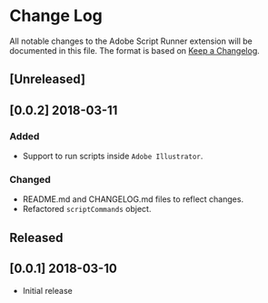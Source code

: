 # Change Log
All notable changes to the Adobe Script Runner extension will be documented in this file. The format is based on [Keep a Changelog](http://keepachangelog.com/en/1.0.0/).


## [Unreleased]

## [0.0.2] 2018-03-11
### Added
- Support to run scripts inside `Adobe Illustrator`.

### Changed
- README.md and CHANGELOG.md files to reflect changes.
- Refactored `scriptCommands` object.


## Released

## [0.0.1] 2018-03-10
- Initial release
